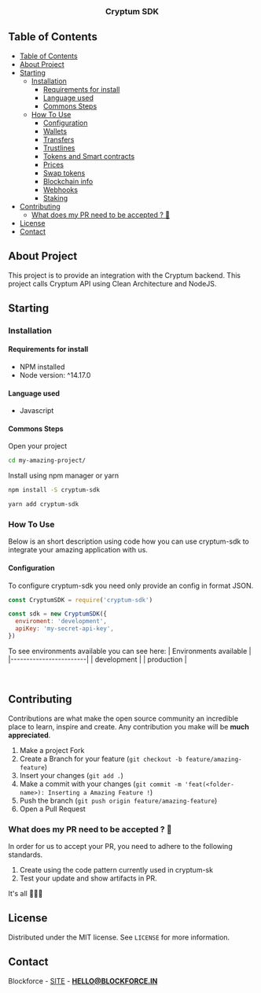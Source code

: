 <br />
<p align="center">
  <h3 align="center">Cryptum SDK</h3>
</p>

<!-- TABLE OF CONTENTS -->

## Table of Contents

- [Table of Contents](#table-of-contents)
- [About Project](#about-project)
- [Starting](#starting)
  - [Installation](#installation)
    - [Requirements for install](#requirements-for-install)
    - [Language used](#language-used)
    - [Commons Steps](#commons-steps)
  - [How To Use](#how-to-use)
    - [Configuration](#configuration)
    - [Wallets](docs/wallets.md)
    - [Transfers](docs/transfers.md)
    - [Trustlines](docs/trustlines.md)
    - [Tokens and Smart contracts](docs/contracts.md)
    - [Prices](docs/prices.md)
    - [Swap tokens](docs/swap.md)
    - [Blockchain info](docs/data.md)
    - [Webhooks](docs/webhooks.md)
    - [Staking](docs/staking/index.md)
- [Contributing](#contributing)
  - [What does my PR need to be accepted ? 🤔](#what-does-my-pr-need-to-be-accepted--)
- [License](#license)
- [Contact](#contact)

## About Project

This project is to provide an integration with the Cryptum backend. This project calls Cryptum API using Clean Architecture and NodeJS.

## Starting

### Installation

#### Requirements for install

- NPM installed
- Node version: ^14.17.0

#### Language used

- Javascript

#### Commons Steps

Open your project

```bash
cd my-amazing-project/
```

Install using npm manager or yarn

```bash
npm install -S cryptum-sdk

yarn add cryptum-sdk
```

### How To Use

Below is an short description using code how you can use cryptum-sdk to integrate your amazing application with us.

#### Configuration

To configure cryptum-sdk you need only provide an config in format JSON.

```js
const CryptumSDK = require('cryptum-sdk')

const sdk = new CryptumSDK({
  enviroment: 'development',
  apiKey: 'my-secret-api-key',
})
```

To see environments available you can see here:
| Environments available |
|------------------------|
| development |
| production |

<br>

## Contributing

Contributions are what make the open source community an incredible place to learn, inspire and create. Any contribution you make will be **much appreciated**.

1. Make a project Fork
2. Create a Branch for your feature (`git checkout -b feature/amazing-feature`)
3. Insert your changes (`git add .`)
4. Make a commit with your changes (`git commit -m 'feat(<folder-name>): Inserting a Amazing Feature !`)
5. Push the branch (`git push origin feature/amazing-feature`)
6. Open a Pull Request

### What does my PR need to be accepted ? 🤔

In order for us to accept your PR, you need to adhere to the following standards.

1. Create using the code pattern currently used in cryptum-sk
2. Test your update and show artifacts in PR.

It's all 🤷🏻‍♂️

## License

Distributed under the MIT license. See `LICENSE` for more information.

## Contact

Blockforce - [SITE](https://blockforce.in/) - **HELLO@BLOCKFORCE.IN**

